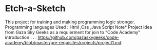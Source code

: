 # Etch-a-Sketch
This project for training and making programming logic stronger.
Programming languages Used : Html ,Css ,Java Script
Note*
Project idea from Gaza Sky Geeks as a requierment for join to "Code Academy"
introduction . . . https://github.com/gazaskygeeks/code-academy/blob/master/pre-requisites/projects/project1.md
